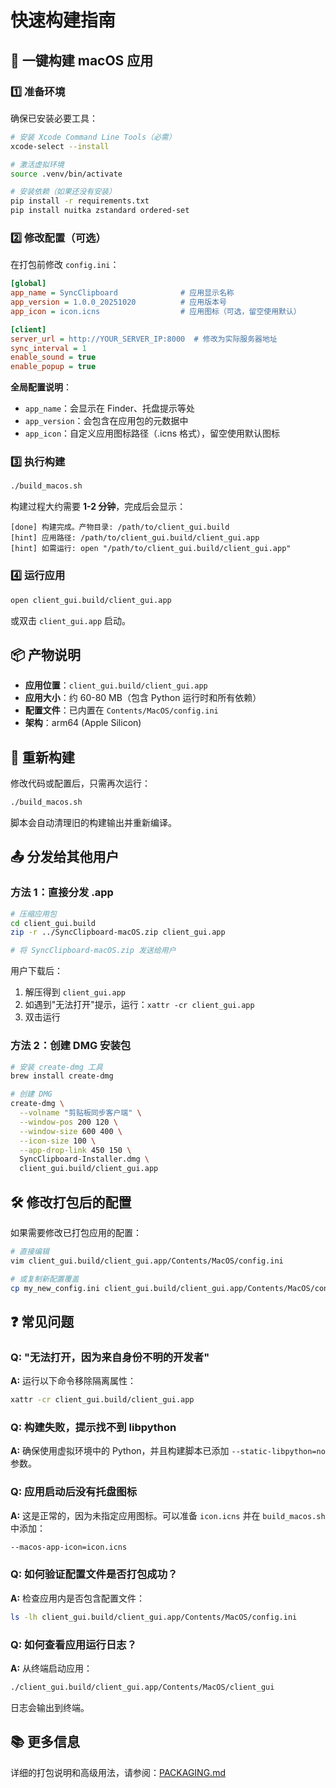 # 快速构建指南

## 🚀 一键构建 macOS 应用

### 1️⃣ 准备环境

确保已安装必要工具：

```bash
# 安装 Xcode Command Line Tools（必需）
xcode-select --install

# 激活虚拟环境
source .venv/bin/activate

# 安装依赖（如果还没有安装）
pip install -r requirements.txt
pip install nuitka zstandard ordered-set
```

### 2️⃣ 修改配置（可选）

在打包前修改 `config.ini`：

```ini
[global]
app_name = SyncClipboard              # 应用显示名称
app_version = 1.0.0_20251020          # 应用版本号
app_icon = icon.icns                  # 应用图标（可选，留空使用默认）

[client]
server_url = http://YOUR_SERVER_IP:8000  # 修改为实际服务器地址
sync_interval = 1
enable_sound = true
enable_popup = true
```

**全局配置说明**：
- `app_name`：会显示在 Finder、托盘提示等处
- `app_version`：会包含在应用包的元数据中
- `app_icon`：自定义应用图标路径（.icns 格式），留空使用默认图标

### 3️⃣ 执行构建

```bash
./build_macos.sh
```

构建过程大约需要 **1-2 分钟**，完成后会显示：

```
[done] 构建完成。产物目录: /path/to/client_gui.build
[hint] 应用路径: /path/to/client_gui.build/client_gui.app
[hint] 如需运行: open "/path/to/client_gui.build/client_gui.app"
```

### 4️⃣ 运行应用

```bash
open client_gui.build/client_gui.app
```

或双击 `client_gui.app` 启动。

## 📦 产物说明

- **应用位置**：`client_gui.build/client_gui.app`
- **应用大小**：约 60-80 MB（包含 Python 运行时和所有依赖）
- **配置文件**：已内置在 `Contents/MacOS/config.ini`
- **架构**：arm64 (Apple Silicon)

## 🔄 重新构建

修改代码或配置后，只需再次运行：

```bash
./build_macos.sh
```

脚本会自动清理旧的构建输出并重新编译。

## 📤 分发给其他用户

### 方法 1：直接分发 .app

```bash
# 压缩应用包
cd client_gui.build
zip -r ../SyncClipboard-macOS.zip client_gui.app

# 将 SyncClipboard-macOS.zip 发送给用户
```

用户下载后：
1. 解压得到 `client_gui.app`
2. 如遇到"无法打开"提示，运行：`xattr -cr client_gui.app`
3. 双击运行

### 方法 2：创建 DMG 安装包

```bash
# 安装 create-dmg 工具
brew install create-dmg

# 创建 DMG
create-dmg \
  --volname "剪贴板同步客户端" \
  --window-pos 200 120 \
  --window-size 600 400 \
  --icon-size 100 \
  --app-drop-link 450 150 \
  SyncClipboard-Installer.dmg \
  client_gui.build/client_gui.app
```

## 🛠️ 修改打包后的配置

如果需要修改已打包应用的配置：

```bash
# 直接编辑
vim client_gui.build/client_gui.app/Contents/MacOS/config.ini

# 或复制新配置覆盖
cp my_new_config.ini client_gui.build/client_gui.app/Contents/MacOS/config.ini
```

## ❓ 常见问题

### Q: "无法打开，因为来自身份不明的开发者"
**A:** 运行以下命令移除隔离属性：
```bash
xattr -cr client_gui.build/client_gui.app
```

### Q: 构建失败，提示找不到 libpython
**A:** 确保使用虚拟环境中的 Python，并且构建脚本已添加 `--static-libpython=no` 参数。

### Q: 应用启动后没有托盘图标
**A:** 这是正常的，因为未指定应用图标。可以准备 `icon.icns` 并在 `build_macos.sh` 中添加：
```bash
--macos-app-icon=icon.icns
```

### Q: 如何验证配置文件是否打包成功？
**A:** 检查应用内是否包含配置文件：
```bash
ls -lh client_gui.build/client_gui.app/Contents/MacOS/config.ini
```

### Q: 如何查看应用运行日志？
**A:** 从终端启动应用：
```bash
./client_gui.build/client_gui.app/Contents/MacOS/client_gui
```
日志会输出到终端。

## 📚 更多信息

详细的打包说明和高级用法，请参阅：[PACKAGING.md](PACKAGING.md)

